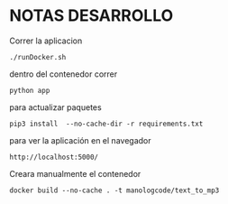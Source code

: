 # NOTAS DESARROLLO

Correr la aplicacion

    ./runDocker.sh

dentro del contenedor correr

    python app

para actualizar paquetes

    pip3 install  --no-cache-dir -r requirements.txt

para ver la aplicación en el navegador

    http://localhost:5000/

Creara manualmente el contenedor

    docker build --no-cache . -t manologcode/text_to_mp3



